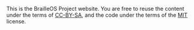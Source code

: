 This is the BrailleOS Project website. You are free to reuse the content under the terms of [CC-BY-SA](https://github.com/BrailleOS/brailleos-website/blob/main/CC-BY-SA-4.0-LICENSE.md), and the code under the terms of the [MIT](https://github.com/BrailleOS/brailleos-website/blob/main/MIT-LICENSE.md) license.

